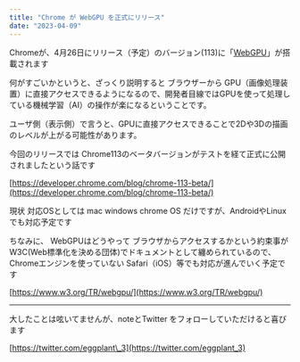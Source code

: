 ```yaml
---
title: "Chrome が WebGPU を正式にリリース"
date: "2023-04-09"
---
```


Chromeが、4月26日にリリース（予定）のバージョン(113)に「[WebGPU](https://gpuweb.github.io/gpuweb/)」が搭載されます  
  
  
何がすごいかというと、ざっくり説明すると ブラウザーから GPU（画像処理装置）に直接アクセスできるようになるので、開発者目線ではGPUを使って処理している機械学習（AI）の操作が楽になるということです。

ユーザ側（表示側）で言うと、GPUに直接アクセスできることで2Dや3Dの描画のレベルが上がる可能性があります。

今回のリリースでは Chrome113のベータバージョンがテストを経て正式に公開されましたという話です

[https://developer.chrome.com/blog/chrome-113-beta/](https://developer.chrome.com/blog/chrome-113-beta/)

現状 対応OSとしては mac windows chrome OS だけですが、AndroidやLinuxでも対応予定です

ちなみに、 WebGPUはどうやって ブラウザからアクセスするかという約束事がW3C(Web標準化を決める団体)でドキュメントとして纏められているので、  Chromeエンジンを使っていない Safari（iOS）等でも対応が進んでいく予定です

[https://www.w3.org/TR/webgpu/](https://www.w3.org/TR/webgpu/)

* * *

  

大したことは呟いてませんが、noteとTwitter をフォローしていただけると喜びます

[https://twitter.com/eggplant\_3](https://twitter.com/eggplant_3)
